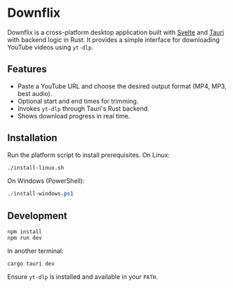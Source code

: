 # Downflix

Downflix is a cross-platform desktop application built with [Svelte](https://svelte.dev/) and [Tauri](https://tauri.app/) with backend logic in Rust. It provides a simple interface for downloading YouTube videos using `yt-dlp`.

## Features

- Paste a YouTube URL and choose the desired output format (MP4, MP3, best audio).
- Optional start and end times for trimming.
- Invokes `yt-dlp` through Tauri's Rust backend.
- Shows download progress in real time.

## Installation

Run the platform script to install prerequisites. On Linux:

```bash
./install-linux.sh
```

On Windows (PowerShell):

```powershell
./install-windows.ps1
```

## Development

```
npm install
npm run dev
```

In another terminal:

```
cargo tauri dev
```

Ensure `yt-dlp` is installed and available in your `PATH`.
